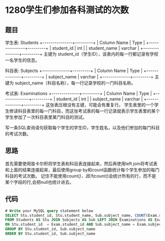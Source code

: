 1280学生们参加各科测试的次数
===

题目
---

学生表: Students
+---------------+---------+
| Column Name   | Type    |
+---------------+---------+
| student_id    | int     |
| student_name  | varchar |
+---------------+---------+
主键为 student_id（学生ID），该表内的每一行都记录有学校一名学生的信息。

科目表: Subjects
+--------------+---------+
| Column Name  | Type    |
+--------------+---------+
| subject_name | varchar |
+--------------+---------+
主键为 subject_name（科目名称），每一行记录学校的一门科目名称。

考试表: Examinations
+--------------+---------+
| Column Name  | Type    |
+--------------+---------+
| student_id   | int     |
| subject_name | varchar |
+--------------+---------+
这张表压根没有主键，可能会有重复行。
学生表里的一个学生修读科目表里的每一门科目，而这张考试表的每一行记录就表示学生表里的某个学生参加了一次科目表里某门科目的测试。

写一条SQL查询语句获取每个学生的学生ID，学生姓名，以及他们参加的每门科目的考试次数。

思路
---

首先需要使用笛卡尔积将学生表和科目表连接起来，然后再使用left join将考试表和上面的结果连接起来，最后使用group by和count函数统计每个学生参加的每门科目的考试次数。
记住不能使用count(*)，因为count(*)会统计所有的行，而不是某个字段的行,会把null也统计进去。

代码
---

``` sql
# Write your MySQL query statement below
SELECT Stu.student_id, Stu.student_name, Sub.subject_name, COUNT(Exam.student_id) as attended_exams
FROM Students AS Stu JOIN Subjects AS Sub LEFT JOIN Examinations AS Exam
ON Stu.student_id  = Exam.student_id AND Sub.subject_name = Exam.subject_name
GROUP BY Stu.student_id, Sub.subject_name
ORDER BY Stu.student_id, Sub.subject_name
```
